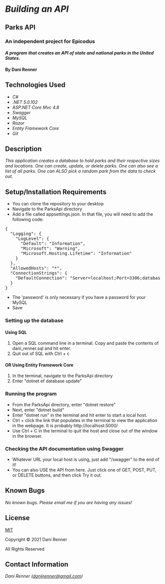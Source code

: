 # _Building an API_
## Parks API
### An independent project for Epicodus

#### _A program that creates an API of state and national parks in the United States._

#### By Dani Renner

## Technologies Used

* _C#_
* _.NET 5.0.102_
* _<span>ASP.NET</span> Core Mvc 4.8_
* _Swagger_
* _MySQL_
* _Razor_
* _Entity Framework Core_
* _Git_

## Description

_This application creates a database to hold parks and their respective sizes and locations. One can create, update, or delete parks. One can also see a list of all parks. One can ALSO pick a random park from the data to check out._

## Setup/Installation Requirements

* You can clone the repository to your desktop
* Navigate to the ParksApi directory
* Add a file called appsettings.json. In that file, you will need to add the following code:
<pre>
{
  "Logging": {
    "LogLevel": {
      "Default": "Information",
      "Microsoft": "Warning",
      "Microsoft.Hosting.Lifetime": "Information"
    }
  },
  "AllowedHosts": "*",
  "ConnectionStrings": {
    "DefaultConnection": "Server=localhost;Port=3306;database=park;uid=root;pwd=<em>password</em>;"
  }
}
</pre>
* The 'password' is only necessary if you have a password for your MySQL
* Save
### Setting up the database
#### Using SQL
1. Open a SQL command line in a terminal. Copy and paste the contents of dani_renner.sql and hit enter.
2. Quit out of SQL with Ctrl + c
#### OR Using Entity Framework Core
1. In the terminal, navigate to the ParksApi directory
2. Enter "dotnet ef database update"
### Running the program
* From the ParksApi directory, enter "dotnet restore"
* Next, enter "dotnet build"
* Enter "dotnet run" in the terminal and hit enter to start a local host. 
* Ctrl + click the link that populates in the terminal to view the application in the webpage. It is probably http://localhost:5000/
* Use Ctrl + C in the terminal to quit the host and close out of the window in the browser.
### Checking the API documentation using Swagger
* Whatever URL your local host is using, just add "/swagger" to the end of it!
* You can also USE the API from here. Just click one of GET, POST, PUT, or DELETE buttons, and then click Try it out. 

## Known Bugs
 _No known bugs. Please email me if you are having any issues!_

## License

[MIT](https://opensource.org/licenses/MIT)

Copyright © 2021 Dani Renner

All Rights Reserved

## Contact Information

_Dani Renner (danijrenner@gmail.com)_
